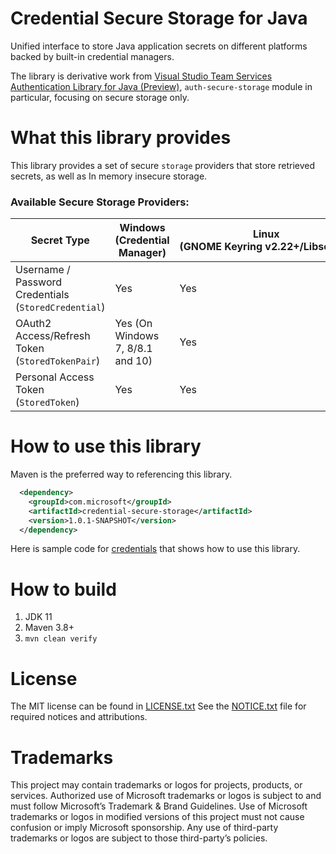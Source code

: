 # Credential Secure Storage for Java 
Unified interface to store Java application secrets on different platforms backed by built-in credential managers.

The library is derivative work from [Visual Studio Team Services Authentication Library for Java (Preview)](https://github.com/microsoft/vsts-authentication-library-for-java), 
`auth-secure-storage` module in particular, focusing on secure storage only.  

# What this library provides
This library provides a set of secure `storage` providers that store retrieved secrets, as well as In memory insecure storage.   

### Available Secure Storage Providers:
| Secret Type                                          | Windows<br/>(Credential Manager) | Linux <br/>(GNOME&nbsp;Keyring&nbsp;v2.22+/Libsecret) | Mac OSX<br/>(Keychain)|
|------------------------------------------------------|------------------------------|---------------------------------------------------------|-------------------|
| Username / Password Credentials (`StoredCredential`) | Yes | Yes                                                     | Yes |
| OAuth2 Access/Refresh Token (`StoredTokenPair`)      | Yes (On Windows 7, 8/8.1 and 10) | Yes                                                     | Yes | 
| Personal Access Token (`StoredToken`)                | Yes | Yes                                                     | Yes |

# How to use this library
Maven is the preferred way to referencing this library.  

```xml
  <dependency>
    <groupId>com.microsoft</groupId>
    <artifactId>credential-secure-storage</artifactId>
    <version>1.0.1-SNAPSHOT</version>
  </dependency>
```

Here is sample code for [credentials](sample/src/main/java/com/microsoft/credentialstorage/sample/StoredCredentialApp.java) 
that shows how to use this library.


# How to build
1. JDK 11
2. Maven 3.8+
3. `mvn clean verify`

# License
The MIT license can be found in [LICENSE.txt](LICENSE.txt)
See the [NOTICE.txt](NOTICE.txt) file for required notices and attributions.

# Trademarks
This project may contain trademarks or logos for projects, products, or services. Authorized use of Microsoft trademarks or logos is subject to and must follow Microsoft’s Trademark & Brand Guidelines. Use of Microsoft trademarks or logos in modified versions of this project must not cause confusion or imply Microsoft sponsorship. Any use of third-party trademarks or logos are subject to those third-party’s policies.
